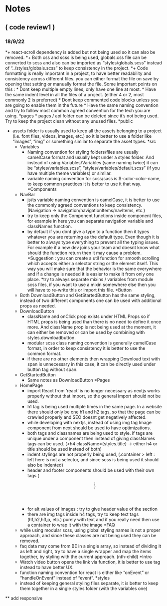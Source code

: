# Notes 
## ( code review1 )
### 18/9/22

*+ react-scroll dependency is added but not being used so it can also be removed.
*+ Both css and scss is being used, globals.css file can be converted to scss and also can be imported as “styles/globals.scss” instead of “../styles/globals.scss” to keep consistency in the project.
*+ Code formatting is really important in a project, to have better readability and consistency across different files. you can either format the file on save by opening that setting or manually format the file. Some important points on this :
    * Dont keep multiple empty lines, only have one line at most.
    * Have the same indent level in all the files of a project. (either 4 or 2, most commonly 2 is preferred)
    * Dont keep commented code blocks unless you are going to enable them in the future
    * Have the same naming convention and try to follow most common agreed convention for the tech you are using.
*pages
    * pages / api folder can be deleted since it’s not being used. Try to keep the project clean without any unused files.
*public
* assets folder is usually used to keep all the assets belonging to a project (i.e. font files, videos, images, etc.) so it is better to use a folder like “images”, “img” or something similar to separate the asset types.
*src
    * Variables
      * Naming convention for styling folders/files are usually camelCase format and usually kept under a styles folder. And instead of using Variables/Variables (same naming twice) it can be “styles/variables.scss”, “styles/variables/default.scss” (if you have multiple theme variables) or similar.
      * variable naming convention for scss/sass is $-color-color-name, to keep common practices it is better to use it that way.
*Components
    * NavBar
      * js/ts variable naming convention is camelCase, it is better to use the commonly agreed conventions to keep consistency. (Navigation -> navigation/navigationItems/navItems, etc.)
      * try to keep only the Component functions inside component files, for example in here you can separate navigation variable and classNames function.
      * by default if you dont give a type to a function then it types whatever you are returning as the default type. Even though it is better to always type everything to prevent all the typing issues. For example if a new dev joins your team and doesnt know what should the function return then it may cause a problem.
      *Suggestion : you can create a util function for smooth scrolling which accepts either a selector string or the element itself. This way you will make sure that the behavior is the same everywhere and if a change is needed it is easier to make it from only one place.
      *try to always separate mixins / variables from module scss files, if you want to use a mixin somewhere else then you will have to re-write this or import this file.
*Button
    * Both DownloadButton and GetStartedButton has the same styling, instead of two different components one can be used with additional props as needed.
    * DownloadButton
      * className and onClick prop exists under HTML Props so if HTML props is being used than there is no need to define it once more. And className prop is not being used at the moment, it can either be removed or can be used by combining with styles.downloadbutton.
      * modular scss class naming convention is generally camelCase format, in order to keep consistency it is better to use the common format.
      * if there are no other elements then wrapping Download text with span is unnecessary in this case, it can be directly used under button tag without span.
    * GetStartedButton
      * Same notes as DownloadButton
*Pages
    * HomePage
      * import React from ‘react’ is no longer necessary as nextjs works properly without that import, so the general import should not be used.
      * h1 tag is being used multiple times in the same page. In a website there should only be one h1 and h2 tags, so that the page can be crawled properly and SEO doesnt get negatively affected.
      * while developing with nextjs, instead of using img tag Image component from next should be used to have optimizations.
      * both tags and classnames are being used to style. if tags are unique under a component then instead of giving classNames tags can be used. (<h4 className={styles.title} -> either h4 or title should be used instead of both)
      * indent stylings are not properly being used, (.container > left : left here is not a selector, and since scss is being used it should also be indented)
      * header and footer components should be used with their own tags (<header>, <footer>)
      * for alt values of images : try to give header value of the section
      * there are img tags inside h4 tags, try to keep text tags (h1,h2,h3,p, etc.) purely with text and if you really need then use a container to wrap it with the image
*FAQ
    * while using modular scss, using global styling names is not a proper approach, and since these classes are not being used they can be removed.
    * faq data may come from BE in a single array, so instead of dividing it as left and right, try to have a single wrapper and map the items together, by styling with the current approach. (nth-child)
*Intro
    * Watch video button opens the link via function, it is better to use <a> tag instead to have better UX.
    * function naming convention for react is either like “onEvent” or “handleOnEvent” instead of “event”.
*styles
    * instead of keeping general styling files separate, it is better to keep them together in a single styles folder (with the variables one)

** add responsive